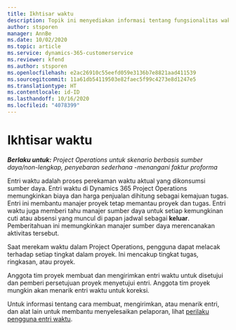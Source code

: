 ```yaml
---
title: Ikhtisar waktu
description: Topik ini menyediakan informasi tentang fungsionalitas waktu di Dynamics 365 Project operations.
author: stsporen
manager: AnnBe
ms.date: 10/02/2020
ms.topic: article
ms.service: dynamics-365-customerservice
ms.reviewer: kfend
ms.author: stsporen
ms.openlocfilehash: e2ac26910c55eefd059e3136b7e8821aad411539
ms.sourcegitcommit: 11a61db54119503e82faec5f99c4273e8d1247e5
ms.translationtype: HT
ms.contentlocale: id-ID
ms.lasthandoff: 10/16/2020
ms.locfileid: "4078399"
---
```

# <a name="time-overview"></a>Ikhtisar waktu

_**Berlaku untuk:** Project Operations untuk skenario berbasis sumber daya/non-lengkap, penyebaran sederhana -menangani faktur proforma_

Entri waktu adalah proses perekaman waktu aktual yang dikonsumsi sumber daya. Entri waktu di Dynamics 365 Project Operations memungkinkan biaya dan harga penjualan dihitung sebagai kemajuan tugas. Entri ini membantu manajer proyek tetap memantau proyek dan tugas. Entri waktu juga memberi tahu manajer sumber daya untuk setiap kemungkinan cuti atau absensi yang muncul di papan jadwal sebagai **keluar**. Pemberitahuan ini memungkinkan manajer sumber daya merencanakan aktivitas tersebut.

Saat merekam waktu dalam Project Operations, pengguna dapat melacak terhadap setiap tingkat dalam proyek. Ini mencakup tingkat tugas, ringkasan, atau proyek.

Anggota tim proyek membuat dan mengirimkan entri waktu untuk disetujui dan pemberi persetujuan proyek menyetujui entri. Anggota tim proyek mungkin akan menarik entri waktu untuk koreksi.

Untuk informasi tentang cara membuat, mengirimkan, atau menarik entri, dan alat lain untuk membantu menyelesaikan pelaporan, lihat [perilaku pengguna entri waktu](ui-behavior-time.md).


